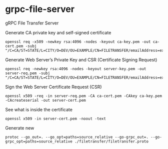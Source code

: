 # grpc-file-server
gRPC File Transfer Server


Generate CA private key and self-signed certificate
```
openssl req -x509 -newkey rsa:4096 -nodes -keyout ca-key.pem -out ca-cert.pem -subj "/C=CA/ST=STATE/L=CITY/O=DEV/OU=EXAMPLE/CN=FILETRANSFER/emailAddress=example@example.com"
```

Generate Web Server’s Private Key and CSR (Certificate Signing Request)
```
openssl req -newkey rsa:4096 -nodes -keyout server-key.pem -out server-req.pem -subj "/C=CA/ST=STATE/L=CITY/O=DEV/OU=EXAMPLE/CN=FILETRANSFER/emailAddress=example@example.com"
```

Sign the Web Server Certificate Request (CSR)
```
openssl x509 -req -in server-req.pem -CA ca-cert.pem -CAkey ca-key.pem -CAcreateserial -out server-cert.pem
```

See what is inside the certificate
```
openssl x509 -in server-cert.pem -noout -text
```

Generate new
```
protoc --go_out=. --go_opt=paths=source_relative --go-grpc_out=. --go-grpc_opt=paths=source_relative ./filetransfer/filetransfer.proto
```

